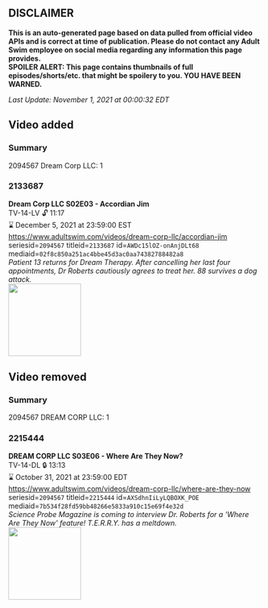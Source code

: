 ## DISCLAIMER
**This is an auto-generated page based on data pulled from official video APIs and is correct at time of publication. Please do not contact any Adult Swim employee on social media regarding any information this page provides.**  
**SPOILER ALERT: This page contains thumbnails of full episodes/shorts/etc. that might be spoilery to you. YOU HAVE BEEN WARNED.**  

_Last Update: November 1, 2021 at 00:00:32 EDT_
## Video added
### Summary
2094567 Dream Corp LLC: 1  
### 2133687
**Dream Corp LLC S02E03 - Accordian Jim**  
TV-14-LV 🔓 11:17  
⌛ December 5, 2021 at 23:59:00 EST  
https://www.adultswim.com/videos/dream-corp-llc/accordian-jim  
seriesid=`2094567` titleid=`2133687` id=`AWDc15lOZ-onAnjDLt68` mediaid=`02f8c850a251ac4bbe45d3ac0aa74382788482a8`  
_Patient 13 returns for Dream Therapy. After cancelling her last four appointments, Dr Roberts cautiously agrees to treat her. 88 survives a dog attack._  
<a href="https://media.cdn.adultswim.com/uploads/20200304/thumbnails/2_20341036136-dreamcorpllc_203_air_cid-3N6HN.jpg"><img src="https://media.cdn.adultswim.com/uploads/20200304/thumbnails/2_20341036136-dreamcorpllc_203_air_cid-3N6HN.jpg" height="144px" /></a>
## Video removed
### Summary
2094567 DREAM CORP LLC: 1  
### 2215444
**DREAM CORP LLC S03E06 - Where Are They Now?**  
TV-14-DL 🔒 13:13  
⌛ October 31, 2021 at 23:59:00 EDT  
https://www.adultswim.com/videos/dream-corp-llc/where-are-they-now  
seriesid=`2094567` titleid=`2215444` id=`AXSdhnIiLyLQBOXK_POE` mediaid=`7b534f28fd59bb48266e5833a910c15e69f4e32d`  
_Science Probe Magazine is coming to interview Dr. Roberts for a 'Where Are They Now' feature! T.E.R.R.Y. has a meltdown._  
<a href="https://media.cdn.adultswim.com/uploads/20200917/thumbnails/2_209171524252-DreamCorpLLC_306.jpg"><img src="https://media.cdn.adultswim.com/uploads/20200917/thumbnails/2_209171524252-DreamCorpLLC_306.jpg" height="144px" /></a>
